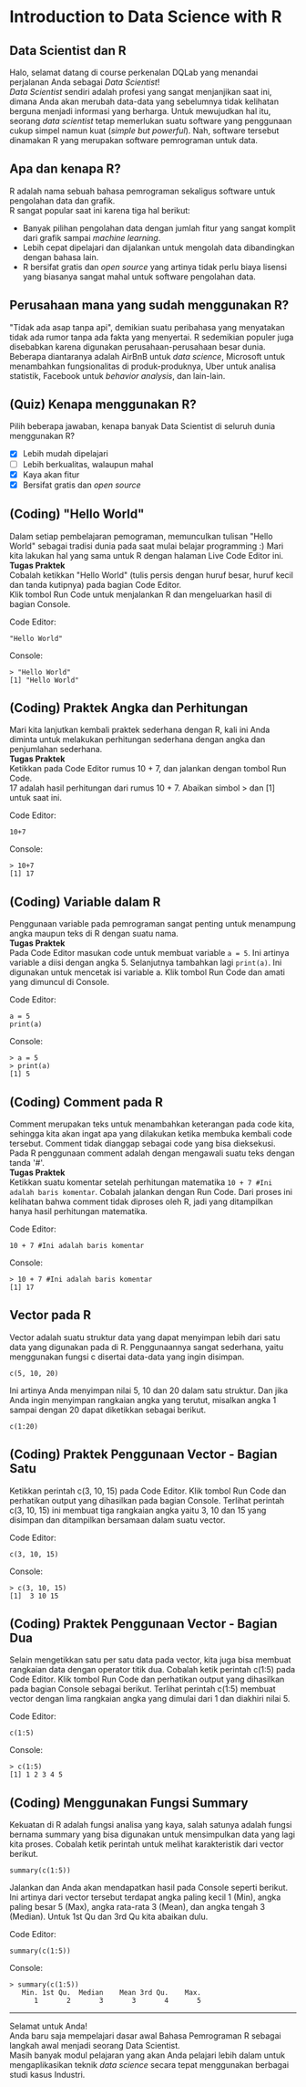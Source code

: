# Introduction to Data Science with R

## Data Scientist dan R
Halo, selamat datang di course perkenalan DQLab yang menandai perjalanan Anda sebagai _Data Scientist_! <br/>
_Data Scientist_ sendiri adalah profesi yang sangat menjanjikan saat ini, dimana Anda akan merubah data-data yang sebelumnya tidak kelihatan berguna menjadi informasi yang berharga. Untuk mewujudkan hal itu, seorang _data scientist_ tetap memerlukan suatu software yang penggunaan cukup simpel namun kuat (_simple but powerful_). Nah, software tersebut dinamakan R yang merupakan software pemrograman untuk data.

## Apa dan kenapa R?
R adalah nama sebuah bahasa pemrograman sekaligus software untuk pengolahan data dan grafik. <br/>
R sangat popular saat ini karena tiga hal berikut: <br/>
- Banyak pilihan pengolahan data dengan jumlah fitur yang sangat komplit dari grafik sampai _machine learning_.
- Lebih cepat dipelajari dan dijalankan untuk mengolah data dibandingkan dengan bahasa lain. 
- R bersifat gratis dan _open source_ yang artinya tidak perlu biaya lisensi yang biasanya sangat mahal untuk software pengolahan data.

## Perusahaan mana yang sudah menggunakan R?
"Tidak ada asap tanpa api", demikian suatu peribahasa yang menyatakan tidak ada rumor tanpa ada fakta yang menyertai. R sedemikian populer juga disebabkan karena digunakan perusahaan-perusahaan besar dunia. Beberapa diantaranya adalah AirBnB untuk _data science_, Microsoft untuk menambahkan fungsionalitas di produk-produknya, Uber untuk analisa statistik, Facebook untuk _behavior analysis_, dan lain-lain.

## (Quiz) Kenapa menggunakan R?
Pilih beberapa jawaban, kenapa banyak Data Scientist di seluruh dunia menggunakan R?
- [x] Lebih mudah dipelajari
- [ ] Lebih berkualitas, walaupun mahal
- [x] Kaya akan fitur
- [x] Bersifat gratis dan _open source_

## (Coding) "Hello World"
Dalam setiap pembelajaran pemograman, memunculkan tulisan "Hello World" sebagai tradisi dunia pada saat mulai belajar programming :)
Mari kita lakukan hal yang sama untuk R dengan halaman Live Code Editor ini. <br/>
**Tugas Praktek** <br/>
Cobalah ketikkan "Hello World" (tulis persis dengan huruf besar, huruf kecil dan tanda kutipnya) pada bagian Code Editor. <br/>
Klik tombol Run Code untuk menjalankan R dan mengeluarkan hasil di bagian Console.

Code Editor: <br/>
```
"Hello World"
```

Console: <br/>
```
> "Hello World"
[1] "Hello World"
```

## (Coding) Praktek Angka dan Perhitungan
Mari kita lanjutkan kembali praktek sederhana dengan R, kali ini Anda diminta untuk melakukan perhitungan sederhana dengan angka dan penjumlahan sederhana. <br/>
**Tugas Praktek** <br/>
Ketikkan pada Code Editor rumus 10 + 7, dan jalankan dengan tombol Run Code. <br/>
17 adalah hasil perhitungan dari rumus 10 + 7. Abaikan simbol > dan [1] untuk saat ini.

Code Editor: <br/>
```
10+7
```

Console: <br/>
```
> 10+7
[1] 17
```

## (Coding) Variable dalam R
Penggunaan variable pada pemrograman sangat penting untuk menampung angka maupun teks di R dengan suatu nama. <br/>
**Tugas Praktek** <br/>
Pada Code Editor masukan code untuk membuat variable `a = 5`. Ini artinya variable a diisi dengan angka 5. Selanjutnya tambahkan lagi `print(a)`. Ini digunakan untuk mencetak isi variable a. Klik tombol Run Code dan amati yang dimuncul di Console.

Code Editor: <br/>
```
a = 5
print(a)
```

Console: <br/>
```
> a = 5
> print(a)
[1] 5
```

## (Coding) Comment pada R
Comment merupakan teks untuk menambahkan keterangan pada code kita, sehingga kita akan ingat apa yang dilakukan ketika membuka kembali code tersebut. Comment tidak dianggap sebagai code yang bisa dieksekusi. <br/>
Pada R penggunaan comment adalah dengan mengawali suatu teks dengan tanda '#'. <br/>
**Tugas Praktek** <br/>
Ketikkan suatu komentar setelah perhitungan matematika `10 + 7 #Ini adalah baris komentar`. Cobalah jalankan dengan Run Code. Dari proses ini kelihatan bahwa comment tidak diproses oleh R, jadi yang ditampilkan hanya hasil perhitungan matematika.

Code Editor: <br/>
```
10 + 7 #Ini adalah baris komentar
```

Console: <br/>
```
> 10 + 7 #Ini adalah baris komentar
[1] 17
```

## Vector pada R
Vector adalah suatu struktur data yang dapat menyimpan lebih dari satu data yang digunakan pada di R. Penggunaannya sangat sederhana, yaitu menggunakan fungsi c disertai data-data yang ingin disimpan.

```c(5, 10, 20)```

Ini artinya Anda menyimpan nilai 5, 10 dan 20 dalam satu struktur. Dan jika Anda ingin menyimpan rangkaian angka yang terutut, misalkan angka 1 sampai dengan 20 dapat diketikkan sebagai berikut.

```c(1:20)```

## (Coding) Praktek Penggunaan Vector - Bagian Satu
Ketikkan perintah c(3, 10, 15) pada Code Editor. Klik tombol Run Code dan perhatikan output yang dihasilkan pada bagian Console. Terlihat perintah c(3, 10, 15) ini membuat tiga rangkaian angka yaitu 3, 10 dan 15 yang disimpan dan ditampilkan bersamaan dalam suatu vector.

Code Editor: <br/>
```
c(3, 10, 15)
```

Console: <br/>
```
> c(3, 10, 15)
[1]  3 10 15
```

## (Coding) Praktek Penggunaan Vector - Bagian Dua
Selain mengetikkan satu per satu data pada vector, kita juga bisa membuat rangkaian data dengan operator titik dua. Cobalah ketik perintah c(1:5) pada Code Editor. Klik tombol Run Code dan perhatikan output yang dihasilkan pada bagian Console sebagai berikut. Terlihat perintah c(1:5) membuat vector dengan lima rangkaian angka yang dimulai dari 1 dan diakhiri nilai 5. <br/>

Code Editor: <br/>
```
c(1:5)
```

Console: <br/>
```
> c(1:5)
[1] 1 2 3 4 5
```

## (Coding) Menggunakan Fungsi Summary
Kekuatan di R adalah fungsi analisa yang kaya, salah satunya adalah fungsi bernama summary yang bisa digunakan 
untuk mensimpulkan data yang lagi kita proses. Cobalah ketik perintah untuk melihat karakteristik dari vector berikut.

```summary(c(1:5))```

Jalankan dan Anda akan mendapatkan hasil pada Console seperti berikut. Ini artinya dari vector tersebut terdapat angka paling kecil 1 (Min), angka paling besar 5 (Max), angka rata-rata 3 (Mean), dan angka tengah 3 (Median). Untuk 1st Qu dan 3rd Qu kita abaikan dulu.

Code Editor: <br/>
```
summary(c(1:5))
```

Console: <br/>
```
> summary(c(1:5))
   Min. 1st Qu.  Median    Mean 3rd Qu.    Max. 
      1       2       3       3       4       5
```
---

Selamat untuk Anda!<br/>
Anda baru saja mempelajari dasar awal Bahasa Pemrograman R sebagai langkah awal menjadi seorang Data Scientist. <br/>
Masih banyak modul pelajaran yang akan Anda pelajari lebih dalam  untuk mengaplikasikan teknik _data science_ secara tepat menggunakan berbagai studi kasus Industri.

